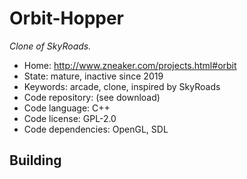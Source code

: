 # Orbit-Hopper

_Clone of SkyRoads._

- Home: http://www.zneaker.com/projects.html#orbit
- State: mature, inactive since 2019
- Keywords: arcade, clone, inspired by SkyRoads
- Code repository: (see download)
- Code language: C++
- Code license: GPL-2.0
- Code dependencies: OpenGL, SDL

## Building
